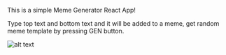 This is a simple Meme Generator React App!

Type top text and bottom text and it will be added to a meme, get random meme template by pressing GEN button.

![alt text](https://i.ibb.co/XLBg05w/slika-2022-01-18-160434.png)
